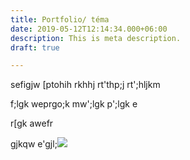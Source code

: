 ```yaml
---
title: Portfolio/ téma
date: 2019-05-12T12:14:34.000+06:00
description: This is meta description.
draft: true

---
```

sefigjw \[ptohih rkhhj rt'thp;j rt';hljkm 

f;lgk weprgo;k mw';lgk p';lgk e

r\[gk awefr

gjkqw e'gjl;![](/images/team/member-1.png)
